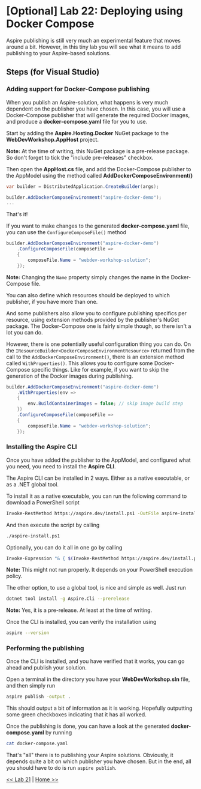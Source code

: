 # [Optional] Lab 22: Deploying using Docker Compose

Aspire publishing is still very much an experimental feature that moves around a bit. However, in this tiny lab you will see what it means to add publishing to your Aspire-based solutions.

## Steps (for Visual Studio)

###  Adding support for Docker-Compose publishing

When you publish an Aspire-solution, what happens is very much dependent on the publisher you have chosen. In this case, you will use a Docker-Compose publisher that will generate the required Docker images, and produce a __docker-compose.yaml__ file for you to use.

Start by adding the __Aspire.Hosting.Docker__ NuGet package to the __WebDevWorkshop.AppHost__ project. 

__Note:__ At the time of writing, this NuGet package is a pre-release package. So don't forget to tick the "include pre-releases" checkbox.

Then open the __AppHost.cs__ file, and add the Docker-Compose publisher to the AppModel using the method called __AddDockerComposeEnvironment()__

```csharp
var builder = DistributedApplication.CreateBuilder(args);

builder.AddDockerComposeEnvironment("aspire-docker-demo");
...
```

That's it! 

If you want to make changes to the generated __docker-compose.yaml__ file, you can use the `ConfigureComposeFile()` method

```csharp
builder.AddDockerComposeEnvironment("aspire-docker-demo")
    .ConfigureComposeFile(composeFile =>
    {
        composeFile.Name = "webdev-workshop-solution";
    });
```

__Note:__ Changing the `Name` property simply changes the name in the Docker-Compose file.

You can also define which resources should be deployed to which publisher, if you have more than one. 

And some publishers also allow you to configure publishing specifics per resource, using extension methods provided by the publisher's NuGet package. The Docker-Compose one is fairly simple though, so there isn't a lot you can do.

However, there is one potentially useful configuration thing you can do. On the `IResourceBuilder<DockerComposeEnvironmentResource>` returned from the call to the `AddDockerComposeEnvironment()`, there is an extension method called `WithProperties()`. This allows you to configure some Docker-Compose specific things. Like for example, if you want to skip the generation of the Docker images during publishing.

```csharp
builder.AddDockerComposeEnvironment("aspire-docker-demo")
    .WithProperties(env =>
    {
        env.BuildContainerImages = false; // skip image build step
    })
    .ConfigureComposeFile(composeFile =>
    {
        composeFile.Name = "webdev-workshop-solution";
    });
```

### Installing the Aspire CLI

Once you have added the publisher to the AppModel, and configured what you need, you need to install the __Aspire CLI__. 

The Aspire CLI can be installed in 2 ways. Either as a native executable, or as a .NET global tool.

To install it as a native executable, you can run the following command to download a PowerShell script

```bash
Invoke-RestMethod https://aspire.dev/install.ps1 -OutFile aspire-install.ps1
```

And then execute the script by calling

```bash
./aspire-install.ps1
```

Optionally, you can do it all in one go by calling

```bash
Invoke-Expression "& { $(Invoke-RestMethod https://aspire.dev/install.ps1) }"
```

__Note:__ This might not run properly. It depends on your PowerShell execution policy.

The other option, to use a global tool, is nice and simple as well. Just run

```bash
dotnet tool install -g Aspire.Cli --prerelease
```

__Note:__ Yes, it is a pre-release. At least at the time of writing.

Once the CLI is installed, you can verify the installation using 

```bash
aspire --version
```

### Performing the publishing

Once the CLI is installed, and you have verified that it works, you can go ahead and publish your solution.

Open a terminal in the directory you have your __WebDevWorkshop.sln__ file, and then simply run

```bash
aspire publish -output .
```

This should output a bit of information as it is working. Hopefully outputting some green checkboxes indicating that it has all worked.

Once the publishing is done, you can have a look at the generated __docker-compose.yaml__ by running

```bash
cat docker-compose.yaml
```

That's "all" there is to publishing your Aspire solutions. Obviously, it depends quite a bit on which publisher you have chosen. But in the end, all you should have to do is run `aspire publish`.

[<< Lab 21](../lab21/lab21.md) | [Home >>](../../readme.md)